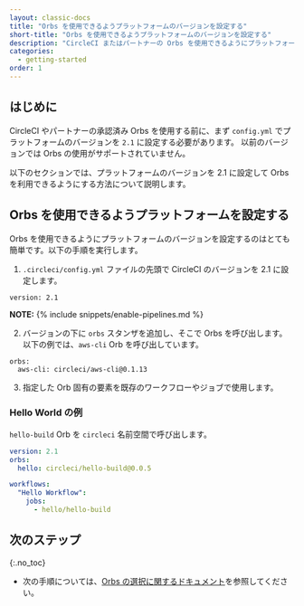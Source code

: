 ```yaml
---
layout: classic-docs
title: "Orbs を使用できるようプラットフォームのバージョンを設定する"
short-title: "Orbs を使用できるようプラットフォームのバージョンを設定する"
description: "CircleCI またはパートナーの Orbs を使用できるようにプラットフォームのバージョンを設定する方法"
categories:
  - getting-started
order: 1
---
```


## はじめに

CircleCI やパートナーの承認済み Orbs を使用する前に、まず `config.yml` でプラットフォームのバージョンを `2.1` に設定する必要があります。 以前のバージョンでは Orbs の使用がサポートされていません。

以下のセクションでは、プラットフォームのバージョンを 2.1 に設定して Orbs を利用できるようにする方法について説明します。

## Orbs を使用できるようプラットフォームを設定する

Orbs を使用できるようにプラットフォームのバージョンを設定するのはとても簡単です。以下の手順を実行します。

1) `.circleci/config.yml` ファイルの先頭で CircleCI のバージョンを 2.1 に設定します。

`version: 2.1`

**NOTE:** {% include snippets/enable-pipelines.md %}

2) バージョンの下に `orbs` スタンザを追加し、そこで Orbs を呼び出します。 以下の例では、`aws-cli` Orb を呼び出しています。

```
orbs:
  aws-cli: circleci/aws-cli@0.1.13
```

3) 指定した Orb 固有の要素を既存のワークフローやジョブで使用します。

### Hello World の例

`hello-build` Orb を `circleci` 名前空間で呼び出します。

```yaml
version: 2.1
orbs:
  hello: circleci/hello-build@0.0.5

workflows:
  "Hello Workflow":
    jobs:
      - hello/hello-build
```

## 次のステップ

{:.no_toc}

- 次の手順については、[Orbs の選択に関するドキュメント]({{site.baseurl}}/2.0/orbs-user-select-orb/)を参照してください。
